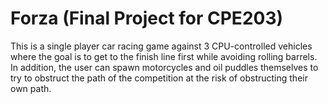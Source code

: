 # Forza (Final Project for CPE203)
This is a single player car racing game against 3 CPU-controlled vehicles where the goal is to get to the finish line first while avoiding rolling barrels. In addition, the user can spawn motorcycles and oil puddles themselves to try to obstruct the path of the competition at the risk of obstructing their own path.
